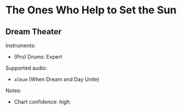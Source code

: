 # The Ones Who Help to Set the Sun

## Dream Theater

Instruments:

  * (Pro) Drums: Expert

Supported audio:

  * `album` (When Dream and Day Unite)

Notes:

  * Chart confidence: *high*.
